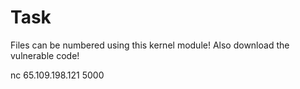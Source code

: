 # Task

Files can be numbered using this kernel module! Also download the vulnerable code!

nc 65.109.198.121 5000
